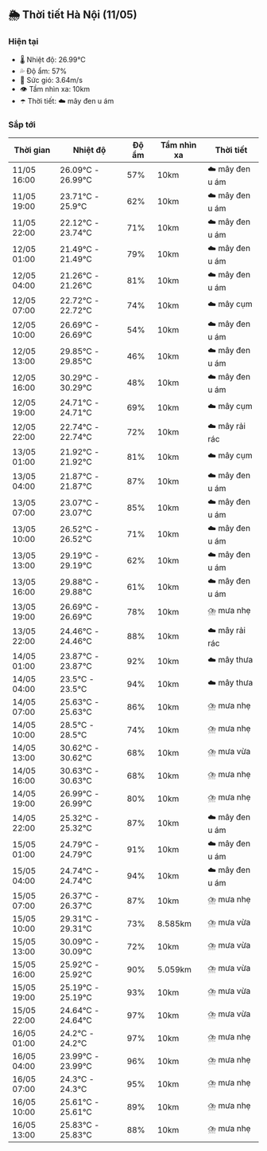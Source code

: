 ## 🌦️ Thời tiết Hà Nội (11/05)

### Hiện tại

- 🌡️ Nhiệt độ: 26.99℃
- 💦 Độ ẩm: 57%
- 💨 Sức gió: 3.64m/s
- 👁️ Tầm nhìn xa: 10km
- ☂️ Thời tiết: ☁️ mây đen u ám

### Sắp tới

| Thời gian | Nhiệt độ | Độ ẩm | Tầm nhìn xa | Thời tiết |
| --- | --- | --- | --- | --- |
| 11/05 16:00 | 26.09℃ - 26.99℃ | 57% | 10km | ☁️ mây đen u ám |
| 11/05 19:00 | 23.71℃ - 25.9℃ | 62% | 10km | ☁️ mây đen u ám |
| 11/05 22:00 | 22.12℃ - 23.74℃ | 71% | 10km | ☁️ mây đen u ám |
| 12/05 01:00 | 21.49℃ - 21.49℃ | 79% | 10km | ☁️ mây đen u ám |
| 12/05 04:00 | 21.26℃ - 21.26℃ | 81% | 10km | ☁️ mây đen u ám |
| 12/05 07:00 | 22.72℃ - 22.72℃ | 74% | 10km | ☁️ mây cụm |
| 12/05 10:00 | 26.69℃ - 26.69℃ | 54% | 10km | ☁️ mây đen u ám |
| 12/05 13:00 | 29.85℃ - 29.85℃ | 46% | 10km | ☁️ mây đen u ám |
| 12/05 16:00 | 30.29℃ - 30.29℃ | 48% | 10km | ☁️ mây đen u ám |
| 12/05 19:00 | 24.71℃ - 24.71℃ | 69% | 10km | ☁️ mây cụm |
| 12/05 22:00 | 22.74℃ - 22.74℃ | 72% | 10km | ☁️ mây rải rác |
| 13/05 01:00 | 21.92℃ - 21.92℃ | 81% | 10km | ☁️ mây cụm |
| 13/05 04:00 | 21.87℃ - 21.87℃ | 87% | 10km | ☁️ mây đen u ám |
| 13/05 07:00 | 23.07℃ - 23.07℃ | 85% | 10km | ☁️ mây đen u ám |
| 13/05 10:00 | 26.52℃ - 26.52℃ | 71% | 10km | ☁️ mây đen u ám |
| 13/05 13:00 | 29.19℃ - 29.19℃ | 62% | 10km | ☁️ mây đen u ám |
| 13/05 16:00 | 29.88℃ - 29.88℃ | 61% | 10km | ☁️ mây đen u ám |
| 13/05 19:00 | 26.69℃ - 26.69℃ | 78% | 10km | ⛈️ mưa nhẹ |
| 13/05 22:00 | 24.46℃ - 24.46℃ | 88% | 10km | ☁️ mây rải rác |
| 14/05 01:00 | 23.87℃ - 23.87℃ | 92% | 10km | ☁️ mây thưa |
| 14/05 04:00 | 23.5℃ - 23.5℃ | 94% | 10km | ☁️ mây thưa |
| 14/05 07:00 | 25.63℃ - 25.63℃ | 86% | 10km | ⛈️ mưa nhẹ |
| 14/05 10:00 | 28.5℃ - 28.5℃ | 74% | 10km | ⛈️ mưa nhẹ |
| 14/05 13:00 | 30.62℃ - 30.62℃ | 68% | 10km | ⛈️ mưa vừa |
| 14/05 16:00 | 30.63℃ - 30.63℃ | 68% | 10km | ⛈️ mưa nhẹ |
| 14/05 19:00 | 26.99℃ - 26.99℃ | 80% | 10km | ⛈️ mưa nhẹ |
| 14/05 22:00 | 25.32℃ - 25.32℃ | 87% | 10km | ☁️ mây đen u ám |
| 15/05 01:00 | 24.79℃ - 24.79℃ | 91% | 10km | ☁️ mây đen u ám |
| 15/05 04:00 | 24.74℃ - 24.74℃ | 94% | 10km | ☁️ mây đen u ám |
| 15/05 07:00 | 26.37℃ - 26.37℃ | 87% | 10km | ⛈️ mưa nhẹ |
| 15/05 10:00 | 29.31℃ - 29.31℃ | 73% | 8.585km | ⛈️ mưa vừa |
| 15/05 13:00 | 30.09℃ - 30.09℃ | 72% | 10km | ⛈️ mưa vừa |
| 15/05 16:00 | 25.92℃ - 25.92℃ | 90% | 5.059km | ⛈️ mưa vừa |
| 15/05 19:00 | 25.19℃ - 25.19℃ | 93% | 10km | ⛈️ mưa vừa |
| 15/05 22:00 | 24.64℃ - 24.64℃ | 97% | 10km | ⛈️ mưa vừa |
| 16/05 01:00 | 24.2℃ - 24.2℃ | 97% | 10km | ⛈️ mưa nhẹ |
| 16/05 04:00 | 23.99℃ - 23.99℃ | 96% | 10km | ⛈️ mưa nhẹ |
| 16/05 07:00 | 24.3℃ - 24.3℃ | 95% | 10km | ⛈️ mưa nhẹ |
| 16/05 10:00 | 25.61℃ - 25.61℃ | 89% | 10km | ⛈️ mưa nhẹ |
| 16/05 13:00 | 25.83℃ - 25.83℃ | 88% | 10km | ⛈️ mưa nhẹ |
